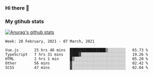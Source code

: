 ### Hi there 👋

### My gtihub stats

[![Anurag's github stats](https://github-readme-stats.vercel.app/api?username=gaozhidong)](https://github.com/gaozhidong/github-readme-stats)

<!--START_SECTION:waka-->
```text
Week: 28 February, 2021 - 07 March, 2021

Vue.js       25 hrs 40 mins  ████████████████▒░░░░░░░░   65.73 % 
TypeScript   7 hrs 31 mins   ████▓░░░░░░░░░░░░░░░░░░░░   19.26 % 
HTML         2 hrs 1 min     █▒░░░░░░░░░░░░░░░░░░░░░░░   05.20 % 
Other        56 mins         ▓░░░░░░░░░░░░░░░░░░░░░░░░   02.42 % 
SCSS         47 mins         ▓░░░░░░░░░░░░░░░░░░░░░░░░   02.04 % 
```
<!--END_SECTION:waka-->